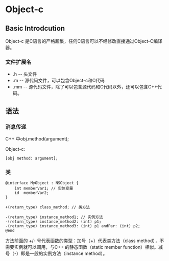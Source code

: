# Object-c

## Basic Introdcution
Object-c 是C语言的严格超集，任何C语言可以不经修改直接通过Object-C编译器。

### 文件扩展名
- .h -- 头文件
- .m -- 源代码文件，可以包含Object-c和C代码
- .mm -- 源代码文件，除了可以包含源代码和C代码以外，还可以包含C++代码。


## 语法

### 消息传递
C++ 中obj.method(argument);

Object-c:
```objc
[obj method: argument];
```

### 类
```objc
@interface MyObject : NSObject {
    int memberVar1; // 实体变量
    id  memberVar2;
}

+(return_type) class_method; // 类方法

-(return_type) instance_method1; // 实例方法
-(return_type) instance_method2: (int) p1;
-(return_type) instance_method3: (int) p1 andPar: (int) p2;
@end
```

方法前面的 +/- 号代表函数的类型：加号（+）代表类方法（class method），不需要实例就可以调用，与C++ 的静态函数（static member function）相似。减号（-）即是一般的实例方法（instance method）。


